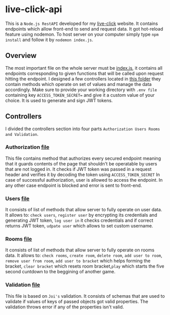 # live-click-api

This is a ```Node.js RestAPI``` developed for my [live-click](https://github.com/krzysiou/live-click) website. It contains endpoints which allow front-end to send and request data. It got hot-reload feature using nodemon. To host server on your computer simply type ```npm install``` and follow it by ```nodemon index.js```.

## Overview

The most important file on the whole server must be [index.js](./index.js), it contains all endpoints corresponding to given functions that will be called upon request hitting the endpoint.
I designed a few controllers located in [this folder](./controllers) they contain methods which operate on set of values and manage the data accordingly. Make sure to provide your working directory with ```.env file``` containing key ```ACCESS_TOKEN_SECRET=``` and give it a custom value of your choice. It is used to generate and sign JWT tokens.

## Controllers

I divided the controllers section into four parts ```Authorization Users Rooms and Validation```.

### Authorization [file](./controllers/check-auth.js)

This file contains method that authorizes every secured endpoint meaning that it guards contents of the page that shouldn't be operatable by users that are not logged in. It checks if JWT token was passed in a request header and verifies it by decoding the token using ```ACCESS_TOKEN_SECRET```
In case of successful authorization, user is allowed to access the endpoint. In any other case endpoint is blocked and error is sent to front-end.

### Users [file](./controllers/users.js)

It consists of list of methods that allow server to fully operate on user data. It allows to: ```check users```,
```register user``` by encrypting its credentials and generating JWT token, ```log user in``` it checks credentials and if correct returns JWT token, ```udpate user``` which allows to set custom username.

### Rooms [file](./controllers/rooms.js)

It consists of list of methods that allow server to fully operate on rooms data. It allows to: ```check rooms```, ```create room```, ```delete room```, ```add user to room```, ```remove user from room```, ```add user to bracket``` which helps forming the bracket, ```clear bracket``` which resets room bracket,```play``` which starts the five second cuntdown to the beggining of another game.

### Validation [file](./controllers/validation.js)

This file is based on ```Joi's``` validation. It consists of schemas that are used to validate if values of keys of passed objects got valid properties.
The validation throws error if any of the properties isn't valid.
